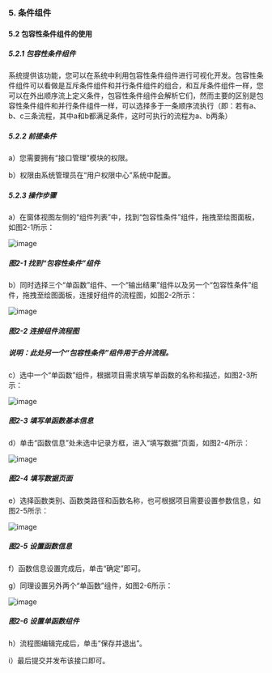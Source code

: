 ### 5. 条件组件

#### 5.2 包容性条件组件的使用

##### 5.2.1 包容性条件组件

系统提供该功能，您可以在系统中利用包容性条件组件进行可视化开发。包容性条件组件可以看做是互斥条件组件和并行条件组件的组合，和互斥条件组件一样，您可以在外出顺序流上定义条件，包容性条件组件会解析它们，然而主要的区别是包容性条件组件和并行条件组件一样，可以选择多于一条顺序流执行（即：若有a、b、c三条流程，其中a和b都满足条件，这时可执行的流程为a、b两条）

##### 5.2.2 前提条件

a）您需要拥有“接口管理”模块的权限。

b）权限由系统管理员在“用户权限中心”系统中配置。

##### 5.2.3 操作步骤

a）在窗体视图左侧的“组件列表”中，找到“包容性条件”组件，拖拽至绘图面板，如图2-1所示：

![image](https://user-images.githubusercontent.com/79617492/181205667-25bfe451-7961-4eb3-b451-a4769d151aa5.png)

##### 图2-1 找到“包容性条件”组件

b）同时选择三个“单函数”组件、一个“输出结果”组件以及另一个“包容性条件”组件，拖拽至绘图面板，连接好组件的流程图，如图2-2所示：

![image](https://user-images.githubusercontent.com/79617492/181205690-8381f4e1-7e02-4ba5-a4f8-a3e27045e8f8.png)

##### 图2-2 连接组件流程图

##### 说明：此处另一个“包容性条件”组件用于合并流程。

c）选中一个“单函数”组件，根据项目需求填写单函数的名称和描述，如图2-3所示：

![image](https://user-images.githubusercontent.com/79617492/181205802-2d8648ca-2736-4d90-b63e-306b23adc420.png)

##### 图2-3 填写单函数基本信息

d）单击“函数信息”处未选中记录方框，进入“填写数据”页面，如图2-4所示：

![image](https://user-images.githubusercontent.com/79617492/181205938-d399e577-857f-4973-bcd3-0b47e2f0527b.png)

##### 图2-4 填写数据页面

e）选择函数类别、函数类路径和函数名称，也可根据项目需要设置参数信息，如图2-5所示：

![image](https://user-images.githubusercontent.com/79617492/181206972-738f2221-62c0-47ee-b743-83a426d5cf72.png)

##### 图2-5 设置函数信息

f）函数信息设置完成后，单击“确定”即可。

g）同理设置另外两个“单函数”组件，如图2-6所示：

![image](https://user-images.githubusercontent.com/79617492/181208460-217f4a9a-0956-4b04-8d73-2d0519ccb264.png)

##### 图2-6 设置单函数组件

h）流程图编辑完成后，单击“保存并退出”。

i）最后提交并发布该接口即可。
